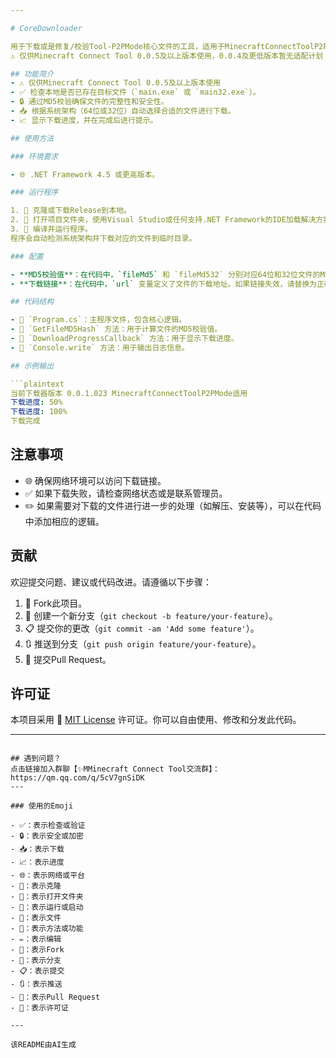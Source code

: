 ```yaml
---

# CoreDownloader

用于下载或是修复/校验Tool-P2PMode核心文件的工具，适用于MinecraftConnectToolP2PMode。🚀
⚠️ 仅供Minecraft Connect Tool 0.0.5及以上版本使用，0.0.4及更低版本暂无适配计划

## 功能简介
- ⚠️ 仅供Minecraft Connect Tool 0.0.5及以上版本使用
- ✅ 检查本地是否已存在目标文件（`main.exe` 或 `main32.exe`）。
- 🔒 通过MD5校验确保文件的完整性和安全性。
- 📥 根据系统架构（64位或32位）自动选择合适的文件进行下载。
- 📈 显示下载进度，并在完成后进行提示。

## 使用方法

### 环境要求

- 🌐 .NET Framework 4.5 或更高版本。

### 运行程序

1. 📁 克隆或下载Release到本地。
2. 📂 打开项目文件夹，使用Visual Studio或任何支持.NET Framework的IDE加载解决方案。
3. 🚀 编译并运行程序。
程序会自动检测系统架构并下载对应的文件到临时目录。

### 配置

- **MD5校验值**：在代码中，`fileMd5` 和 `fileMd532` 分别对应64位和32位文件的MD5校验值。如果文件更新，请相应地更新这些值。
- **下载链接**：在代码中，`url` 变量定义了文件的下载地址。如果链接失效，请替换为正确的链接。

## 代码结构

- 📄 `Program.cs`：主程序文件，包含核心逻辑。
- 🔨 `GetFileMD5Hash` 方法：用于计算文件的MD5校验值。
- 🔨 `DownloadProgressCallback` 方法：用于显示下载进度。
- 🔨 `Console.write` 方法：用于输出日志信息。

## 示例输出

```plaintext
当前下载器版本 0.0.1.023 MinecraftConnectToolP2PMode适用
下载进度: 50%
下载进度: 100%
下载完成
```

## 注意事项

- 🌐 确保网络环境可以访问下载链接。
- ✅ 如果下载失败，请检查网络状态或是联系管理员。
- ✏️ 如果需要对下载的文件进行进一步的处理（如解压、安装等），可以在代码中添加相应的逻辑。

## 贡献

欢迎提交问题、建议或代码改进。请遵循以下步骤：

1. 🍴 Fork此项目。
2. 🌿 创建一个新分支（`git checkout -b feature/your-feature`）。
3. 📋 提交你的更改（`git commit -am 'Add some feature'`）。
4. 🔃 推送到分支（`git push origin feature/your-feature`）。
5. 🔗 提交Pull Request。

## 许可证

本项目采用 📜 [MIT License](LICENSE) 许可证。你可以自由使用、修改和分发此代码。

---
```

## 遇到问题？
点击链接加入群聊【✨MMinecraft Connect Tool交流群】：https://qm.qq.com/q/5cV7gnSiDK
---

### 使用的Emoji

- ✅：表示检查或验证
- 🔒：表示安全或加密
- 📥：表示下载
- 📈：表示进度
- 🌐：表示网络或平台
- 📁：表示克隆
- 📂：表示打开文件夹
- 🚀：表示运行或启动
- 📄：表示文件
- 🔨：表示方法或功能
- ✏️：表示编辑
- 🍴：表示Fork
- 🌿：表示分支
- 📋：表示提交
- 🔃：表示推送
- 🔗：表示Pull Request
- 📜：表示许可证

---

该README由AI生成
